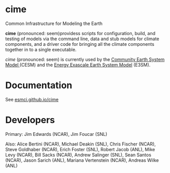 # cime
Common Infrastructure for Modeling the Earth

 **cime** (pronounced: seem)providess scripts for configuration, build, and testing of
models via the command line, data and stub models for climate components,
and a driver code for bringing all the climate components together in to a single executable.

*cime* (pronounced: seem) is currently used by the
<a href="http://www2.cesm.ucar.edu">Community Earth System Model </a>
     (CESM) and the <a href="https://climatemodeling.science.energy.gov/projects/energy-exascale-earth-system-model">
Energy Exascale Earth System Model</a> (E3SM).

# Documentation

See <a href="http://esmci.github.io/cime">esmci.github.io/cime</a>

# Developers

Primary:  Jim Edwards (NCAR), Jim Foucar (SNL)

Also: Alice Bertini (NCAR), Michael Deakin (SNL), Chris Fischer (NCAR), Steve Goldhaber (NCAR), Erich Foster (SNL),
Robert Jacob (ANL), Mike Levy (NCAR), Bill Sacks (NCAR), Andrew Salinger (SNL), Sean Santos (NCAR), Jason Sarich (ANL),
Mariana Vertenstein (NCAR), Andreas Wilke (ANL) 
